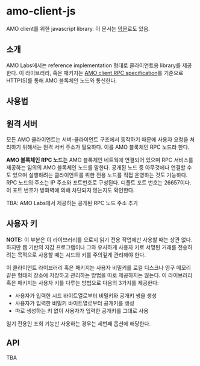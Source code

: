 # amo-client-js
AMO client를 위한 javascript library. 이 문서는 [영문](README.md)로도 있음.

## 소개
AMO Labs에서는 reference implementation 형태로 클라이언트용 library를
제공한다. 이 라이브러리, 혹은 패키지는 [AMO client RPC
specification](https://github.com/amolabs/docs/blob/master/rpc.md)를 기준으로
HTTP(S)를 통해 AMO 블록체인 노드와 통신한다.

## 사용법

## 원격 서버
모든 AMO 클라이언트는 서버-클라이언트 구조에서 동작하기 때문에 사용자 요청을
처리하기 위해서는 원격 서버 주소가 필요하다. 이를 AMO 블록체인 RPC 노드라 한다.

**AMO 블록체인 RPC 노드는** AMO 블록체인 네트웍에 연결되어 있으며 RPC 서비스를
제공하는 임의의 AMO 블록체인 노드를 말한다. 공개된 노드 중 아무것에나 연결할
수도 있으며 실행하려는 클라이언트를 위한 전용 노드를 직접 운영하는 것도
가능하다. RPC 노드의 주소는 IP 주소와 포트번호로 구성된다. 디폴트 포트 번호는
26657이다. 이 포트 번호가 방화벽에 의해 차단되지 않는지도 확인한다.

TBA: AMO Labs에서 제공하는 공개된 RPC 노드 주소 추가

## 사용자 키
**NOTE:** 이 부분은 이 라이브러리를 오로지 읽기 전용 작업에만 사용할 때는 상관
없다. 하지만 웹 기반의 지갑 프로그램이나 그와 유사하게 사용자 키로 서명된
거래를 전송하려는 목적으로 사용할 때는 시드와 키를 주의깊게 관리해야 한다.

이 클라이언트 라이브러리 혹은 패키지는 사용자 비밀키를 로컬 디스크나 영구 메모리 같은 형태의 장소에 저장하고 관리하는 방법을 따로 제공하지는 않는다. 이 라이브러리 혹은 패키지는 사용자 키를 다루는 방법으로 다음의 3가지를 제공한다:
* 사용자가 입력한 시드 바이트열로부터 비밀키와 공개키 쌍을 생성
* 사용자가 입력한 비밀키 바이트열로부터 공개키를 생성
* 따로 생성하는 키 없이 사용자가 입력한 공개키를 그대로 사용

일기 전용인 조회 기능만 사용하는 경우는 세번째 옵션에 해당한다.

## API
TBA
